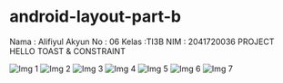 # android-layout-part-b

Nama : Alifiyul Akyun
No : 06
Kelas :TI3B
NIM : 2041720036
PROJECT HELLO TOAST & CONSTRAINT

![Img 1](image/1.jpeg)
![Img 2](image/2.jpeg)
![Img 3](image/3.jpeg)
![Img 4](image/4.jpeg)
![Img 5](image/5.jpeg)
![Img 6](image/6.jpeg)
![Img 7](image/7.jpeg)